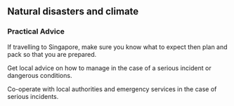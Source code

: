## Natural disasters and climate

### **Practical Advice**

If travelling to Singapore, make sure you know what to expect then plan and pack so that you are prepared.

Get local advice on how to manage in the case of a serious incident or dangerous conditions.

Co-operate with local authorities and emergency services in the case of serious incidents.